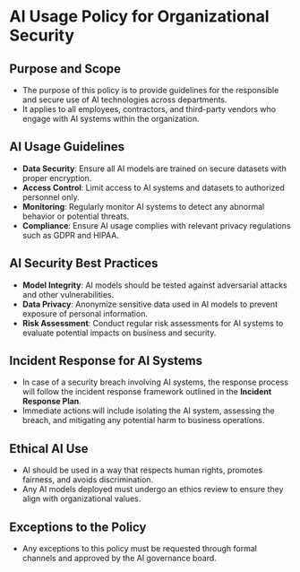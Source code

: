 # AI Usage Policy for Organizational Security



## **Purpose and Scope**
- The purpose of this policy is to provide guidelines for the responsible and secure use of AI technologies across departments.
- It applies to all employees, contractors, and third-party vendors who engage with AI systems within the organization.



## **AI Usage Guidelines**
- **Data Security**: Ensure all AI models are trained on secure datasets with proper encryption.
- **Access Control**: Limit access to AI systems and datasets to authorized personnel only.
- **Monitoring**: Regularly monitor AI systems to detect any abnormal behavior or potential threats.
- **Compliance**: Ensure AI usage complies with relevant privacy regulations such as GDPR and HIPAA.



## **AI Security Best Practices**
- **Model Integrity**: AI models should be tested against adversarial attacks and other vulnerabilities.
- **Data Privacy**: Anonymize sensitive data used in AI models to prevent exposure of personal information.
- **Risk Assessment**: Conduct regular risk assessments for AI systems to evaluate potential impacts on business and security.



## **Incident Response for AI Systems**
- In case of a security breach involving AI systems, the response process will follow the incident response framework outlined in the **Incident Response Plan**.
- Immediate actions will include isolating the AI system, assessing the breach, and mitigating any potential harm to business operations.



## **Ethical AI Use**
- AI should be used in a way that respects human rights, promotes fairness, and avoids discrimination.
- Any AI models deployed must undergo an ethics review to ensure they align with organizational values.



## **Exceptions to the Policy**
- Any exceptions to this policy must be requested through formal channels and approved by the AI governance board.


